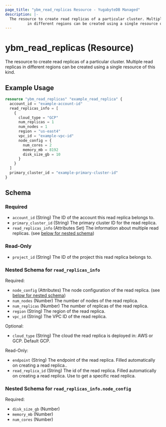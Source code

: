 ```yaml
---
page_title: "ybm_read_replicas Resource - YugabyteDB Managed"
description: |-
  The resource to create read replicas of a particular cluster. Multiple read replicas
          in different regions can be created using a single resource of this kind.
---
```


# ybm_read_replicas (Resource)

The resource to create read replicas of a particular cluster. Multiple read replicas
		in different regions can be created using a single resource of this kind.


## Example Usage

```terraform
resource "ybm_read_replicas" "example_read_replica" {
  account_id = "example-account-id"
  read_replicas_info = [ 
    {
      cloud_type = "GCP"
      num_replicas = 1
      num_nodes = 1
      region = "us-east4"
      vpc_id = "example-vpc-id"
      node_config = {
        num_cores = 2
        memory_mb = 8192
        disk_size_gb = 10
      }
    }
  ]
  primary_cluster_id = "example-primary-cluster-id"
}
```

<!-- schema generated by tfplugindocs -->
## Schema

### Required

- `account_id` (String) The ID of the account this read replica belongs to.
- `primary_cluster_id` (String) The primary cluster ID for the read replica.
- `read_replicas_info` (Attributes Set) The information about multiple read replicas. (see [below for nested schema](#nestedatt--read_replicas_info))

### Read-Only

- `project_id` (String) The ID of the project this read replica belongs to.

<a id="nestedatt--read_replicas_info"></a>
### Nested Schema for `read_replicas_info`

Required:

- `node_config` (Attributes) The node configuration of the read replica. (see [below for nested schema](#nestedatt--read_replicas_info--node_config))
- `num_nodes` (Number) The number of nodes of the read replica.
- `num_replicas` (Number) The number of replicas of the read replica.
- `region` (String) The region of the read replica.
- `vpc_id` (String) The VPC ID of the read replica.

Optional:

- `cloud_type` (String) The cloud the read replica is deployed in: AWS or GCP. Default GCP.

Read-Only:

- `endpoint` (String) The endpoint of the read replica. Filled automatically on creating a read replica..
- `read_replica_id` (String) The id of the read replica. Filled automatically on creating a read replica. Use to get a specific read replica.

<a id="nestedatt--read_replicas_info--node_config"></a>
### Nested Schema for `read_replicas_info.node_config`

Required:

- `disk_size_gb` (Number)
- `memory_mb` (Number)
- `num_cores` (Number)